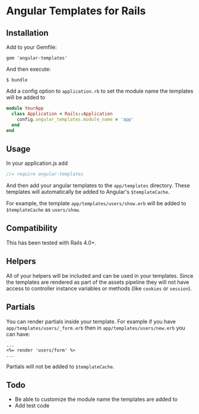# Angular Templates for Rails

## Installation

Add to your Gemfile:

    gem 'angular-templates'

And then execute:

    $ bundle

Add a config option to `application.rb` to set the module name the templates will be added
to

```ruby
module YourApp
  class Application < Rails::Application
    config.angular_templates.module_name = 'app'
  end
end
```

## Usage

In your application.js add

```javascript
//= require angular-templates
```

And then add your angular templates to the `app/templates`
directory. These templates will automatically be added to
Angular's `$templateCache`.

For example, the template `app/templates/users/show.erb` will be added
to `$templateCache` as `users/show`.

## Compatibility

This has been tested with Rails 4.0+.

## Helpers

All of your helpers will be included and can be used in your
templates. Since the templates are rendered as part of the assets
pipeline they will not have access to controller instance
variables or methods (like `cookies` or `session`).

## Partials

You can render partials inside your template. For example if you have
`app/templates/users/_form.erb` then in `app/templates/users/new.erb`
you can have:

```erb
...
<%= render 'users/form' %>
...
```

Partials will not be added to `$templateCache`.

## Todo

- Be able to customize the module name the templates are added to
- Add test code
